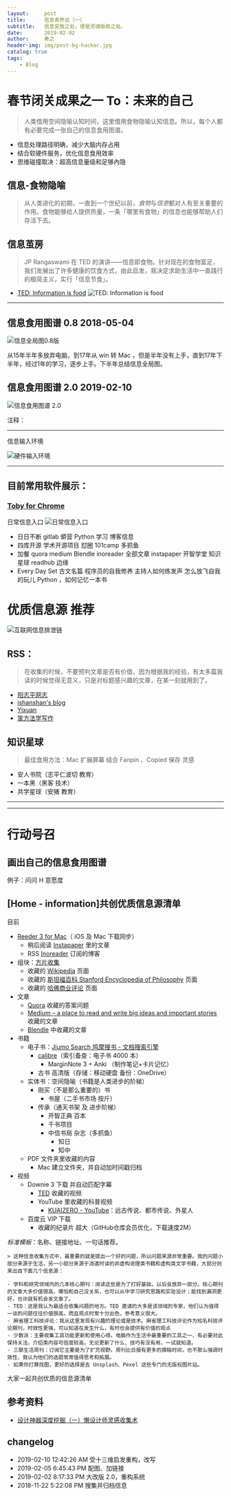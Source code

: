 ```yaml
---
layout:     post
title:      信息素养谈（一）
subtitle:   信息安放之处，便是灵魂皈依之处。
date:       2019-02-02
author:     寿之
header-img: img/post-bg-hacker.jpg
catalog: true
tags:
    - Blog
---
```


# 春节闭关成果之一    To：未来的自己

> 人类借用空间隐喻认知时间，这里借用食物隐喻认知信息。所以，每个人都有必要完成一张自己的信息食用图谱。

- 信息处理路径明确，减少大脑内存占用
- 结合软硬件服务，优化信息食用效率
- 思维碰撞取决：超高信息量级和足够內隐

## 信息-食物隐喻

> 从人类进化的初期，一直到一个世纪以前，*食物*与*信息*都对人有至关重要的作用。食物能够给人提供热量，一条「哪里有食物」的信息也能够帮助人们存活下去。

## 信息茧房

> JP Rangaswami 在 TED 的演讲——信息即食物。针对现在的食物富足，我们发展出了许多健康的饮食方式，由此启发，我决定求助生活中一直践行的极简主义，实行「信息节食」。

- [TED: Information is food](https://www.ted.com/talks/jp_rangaswami_information_is_food)
![TED: Information is food](https://ws4.sinaimg.cn/large/006tNc79ly1g00t0hud3xj30qa0g8764.jpg)

*****

## 信息食用图谱 0.8 2018-05-04

![信息全局图0.8版](https://ws1.sinaimg.cn/large/006tNc79ly1g00s1v3x2vj319c0u0dqh.jpg)

从15年半年多放弃电脑，到17年从 win 转 Mac ，但是半年没有上手，直到17年下半年，经过1年的学习，逐步上手。下半年总结信息全局图。

## 信息食用图谱 2.0 2019-02-10
![信息食用图谱 2.0](https://ws3.sinaimg.cn/large/006tNc79ly1g00rznllxbj315r0u07dp.jpg)

注释：

*****

信息输入环境

![硬件输入环境](https://ws2.sinaimg.cn/large/006tNc79ly1g00s60i96wj31400u04oy.jpg)



******

## 目前常用软件展示：

### [Toby for Chrome](https://chrome.google.com/webstore/detail/toby-for-chrome/hddnkoipeenegfoeaoibdmnaalmgkpip)
日常信息入口
![日常信息入口](https://ws4.sinaimg.cn/large/006tNc79ly1fzvq3fnlysj30io0m6q4z.jpg)

- 日日不断  gitlab 蟒营 Python 学习  博客信息
- 四库开源  学术开源项目 怼圈 101camp  多抓鱼
- 加餐   quora medium Blendle  inoreader 全部文章  instapaper  开智学堂 知识星球  readhub 边缘
- Every Day Set 古文名篇  程序员的自我修养  主持人如何练发声  怎么放飞自我的玩儿 Python ，如何记忆一本书

# 优质信息源 推荐

![互联网信息排泄链](https://ws1.sinaimg.cn/large/006tNc79ly1g00t0oqawtj30z50u0ajd.jpg)

## RSS：

> 在收集的时候，不要预判文章是否有价值，因为根据我的经验，有太多篇我读的时候觉得无意义，只是对标题感兴趣的文章，在某一刻就用到了。

- [阳志平网志](https://www.yangzhiping.com/)
- [ishanshan's blog](https://ishanshan.im/)
- [Yixuan](https://yixuan.li/)
- [笨方法学写作](https://www.cnfeat.com/)

## 知识星球
> 最佳食用方法：Mac 扩展屏幕 结合 Fanpin 、Copied 保存 灵感

- 安人书院（志平仁波切 教育）
- 一本黑（黑客 技术）
- 共学星球（安猪 教育）

*****


******
# 行动号召

## 画出自己的信息食用图谱

例子：问问 H 意愿度

## [Home - information]共创优质信息源清单

目前

- [Reeder 3 for Mac](http://reederapp.com/mac/)（ iOS 及 Mac 下载同步）
	- 稍后阅读 [Instapaper](https://www.instapaper.com) 里的文章
	- RSS [Inoreader](https://www.inoreader.com) 订阅的博客
- 组块：[方片收集](http://funp.in/about#)
	- 收藏的 [Wikipedia](https://www.wikipedia.org/) 页面
	- 收藏的 [斯坦福百科 Stanford Encyclopedia of Philosophy](https://plato.stanford.edu/) 页面
	- 收藏的 [哈佛商业评论](http://www.hbrchina.org/) 页面
- 文章
	- [Quora](https://www.quora.com/) 收藏的答案问题
	- [Medium – a place to read and write big ideas and important stories](https://medium.com/) 收藏的文章
	- [Blendle](https://blendle.com) 中收藏的文章
- 书籍
	- 电子书：[Jiumo Search 鸠摩搜书 - 文档搜索引擎](https://www.jiumodiary.com/)
		- [calibre](https://calibre-ebook.com/download)（索引备查：电子书 4000 本）
			- MarginNote 3 + Anki （制作笔记+卡片记忆）
		- 古书 高清版（存储：移动硬盘 备份：OneDrive）
	- 实体书：空间隐喻（书籍是人类进步的阶梯）
		- 刚买（不是那么重要的）书
			- 书屋（二手书市场 按斤）
		- 传承（通天书架 及 进步阶梯）
			- 开智正典 百本
			- 千书项目
			- 中信书局 杂志（多抓鱼）
				- 知日
				- 知中
	- PDF 文件夹里收藏的内容
		- Mac 建立文件夹，并自动加时间戳归档
- 视频
	- Downie 3 下载 并自动匹配字幕
		- [TED](www.ted.com) 收藏的视频
		- YouTube 里收藏的科普视频
			- [KUAIZERO - YouTube](https://www.youtube.com/channel/UCMUnInmOkrWN4gof9KlhNmQ)：远古传说、都市传说、外星人
	- 百度云 VIP 下载
		- 收藏的纪录片 超大（GitHub仓库会员优化，下载速度2M）


*标准模板*：名称、链接地址、一句话推荐。

	> 这种信息收集方式中，最重要的就是提出一个好的问题，所以问题来源非常重要。我的问题小部分来源于生活，另一小部分来源于消遣时读的非虚构说理类书籍和虚构类文学书籍，大部分则来出自下面几个信息源：

	- 学科和研究领域内的几本核心期刊：阅读这些是为了打好基础，以后会放弃一部分。核心期刊的文章大多价值很高，哪怕和自己没关系，也可以从中学习研究思路和实验设计；能找到漏洞更好，也许就有机会发文章了。
	- TED：这是我认为最适合收集问题的地方。TED 邀请的大多是该领域的专家，他们认为值得一谈的问题往往价值很高，而且观点时常十分出色，参考意义很大。
	- 麻省理工科技评论：我从这里发现有兴趣的理论或是技术。麻省理工科技评论作为知名科技评论期刊，时效性更强，可以知道在发生什么，有时也会提供有价值的观点
	- 少数派：主要收集工具功能更新和使用心得。电脑作为生活中最重要的工具之一，有必要对此保持关注。介绍类内容可信度较高，无论更新了什么、技巧有没有用，一试就知道。
	- 三联生活周刊：订阅它主要是为了扩充视野。周刊比日报有更多的撰稿时间，也不那么强调时效性，我认为他们的选题常常值得思考和拓展。
	- 如果你打算找图，更好的选择是去 Unsplash、Pexel 这些专门的无版权图片站。

大家一起共创优质的信息源清单

## 参考资料

- [设计神器深度挖掘（一）懒设计师灵感收集术](https://www.zcool.com.cn/article/ZNDIzMzA4.html)

## changelog
- 2019-02-10 12:42:26 AM 受十三维启发重构，改写
- 2019-02-05 6:45:43 PM 配图、加链接
- 2019-02-02 8:17:33 PM 大改版 2.0，重构系统
- 2018-11-22 5:22:08 PM 搜集并归档信息

